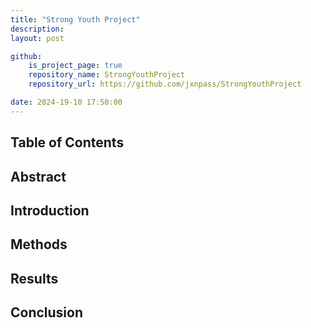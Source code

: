 ```yaml
---
title: "Strong Youth Project"
description: 
layout: post

github:
    is_project_page: true
    repository_name: StrongYouthProject
    repository_url: https://github.com/jxnpass/StrongYouthProject

date: 2024-19-10 17:50:00
---
```


## Table of Contents

## Abstract

## Introduction

## Methods

## Results

## Conclusion



